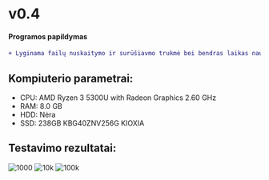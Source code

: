 # v0.4
#### Programos papildymas
```diff
+ Lyginama failų nuskaitymo ir surūšiavmo trukmė bei bendras laikas naudojant list ir vector struktūras
```
## Kompiuterio parametrai: 
* CPU: AMD Ryzen 3 5300U with Radeon Graphics 2.60 GHz
* RAM: 8.0 GB
* HDD: Nėra
* SSD: 238GB KBG40ZNV256G KIOXIA 
## Testavimo rezultatai:
![1000](https://user-images.githubusercontent.com/114186789/209952940-a698c9b8-54aa-4139-88cd-4912318aa326.png)
![10k](https://user-images.githubusercontent.com/114186789/209952969-b1078447-cf0f-49f4-b708-1b5770802a27.png)
![100k](https://user-images.githubusercontent.com/114186789/209953016-c1b6ea76-b99f-4280-8e2c-112786465ee1.png)

